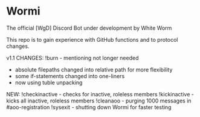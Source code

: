# Wormi
The official [WgD] Discord Bot under development by White Worm



This repo is to gain experience with GitHub functions and to protocol changes.




v1.1
CHANGES:
!burn - mentioning not longer needed
- absolute filepaths changed into relative path for more flexibility
- some if-statements changed into one-liners
- now using tuble unpacking

NEW:
!checkinactive - checks for inactive, roleless members
!kickinactive - kicks all inactive, roleless members
!cleanaoo - purging 1000 messages in #aoo-registration
!sysexit - shutting down Wormi for faster testing